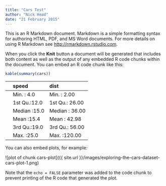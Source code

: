 ```yaml
---
title: "Cars Test"
author: "Nick Head"
date: "21 February 2015"
---
```




This is an R Markdown document. Markdown is a simple formatting syntax for authoring HTML, PDF, and MS Word documents. For more details on using R Markdown see <http://rmarkdown.rstudio.com>.

When you click the **Knit** button a document will be generated that includes both content as well as the output of any embedded R code chunks within the document. You can embed an R code chunk like this:


```r
kable(summary(cars))
```



|   |    speed      |     dist        |
|:--|:--------------|:----------------|
|   |Min.   : 4.0   |Min.   :  2.00   |
|   |1st Qu.:12.0   |1st Qu.: 26.00   |
|   |Median :15.0   |Median : 36.00   |
|   |Mean   :15.4   |Mean   : 42.98   |
|   |3rd Qu.:19.0   |3rd Qu.: 56.00   |
|   |Max.   :25.0   |Max.   :120.00   |

You can also embed plots, for example:

![plot of chunk cars-plot]({{ site.url }}/images/exploring-the-cars-dataset-cars-plot-1.png) 

Note that the `echo = FALSE` parameter was added to the code chunk to prevent printing of the R code that generated the plot.

